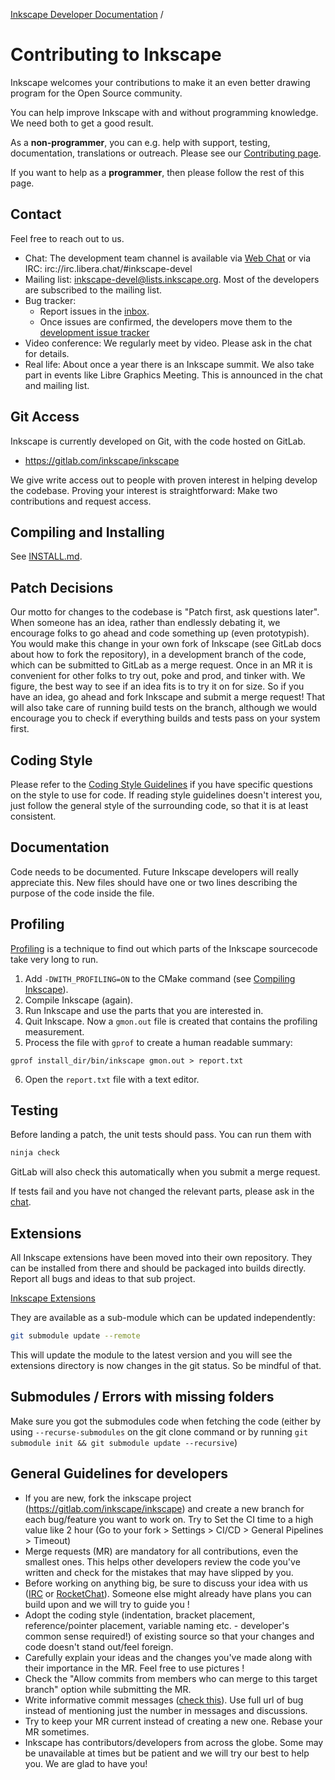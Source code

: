 [Inkscape Developer Documentation](doc/readme.md) /

Contributing to Inkscape
========================

Inkscape welcomes your contributions to make it an even better
drawing program for the Open Source community.

You can help improve Inkscape with and without programming knowledge. We need both to get a good result.

As a **non-programmer**, you can e.g. help with support, testing, documentation, translations or outreach.
Please see our [Contributing page](https://inkscape.org/contribute/).

If you want to help as a **programmer**, then please follow the rest of this page.

Contact
-------

Feel free to reach out to us.

- Chat: The development team channel is available via [Web Chat](https://chat.inkscape.org/channel/team_devel) or via IRC: irc://irc.libera.chat/#inkscape-devel
- Mailing list: [inkscape-devel@lists.inkscape.org](mailto:inkscape-devel@lists.inkscape.org). Most of the developers are subscribed to the mailing list.
- Bug tracker:
  - Report issues in the [inbox](https://gitlab.com/inkscape/inbox/-/issues).
  - Once issues are confirmed, the developers move them to the [development issue tracker](https://gitlab.com/inkscape/inkscape/-/issues)
- Video conference: We regularly meet by video. Please ask in the chat for details.
- Real life: About once a year there is an Inkscape summit. We also take part in events like Libre Graphics Meeting. This is announced in the chat and mailing list.

Git Access
----------

Inkscape is currently developed on Git, with the code hosted on GitLab.

 * https://gitlab.com/inkscape/inkscape

We give write access out to people with proven interest in helping develop
the codebase. Proving your interest is straightforward:  Make two
contributions and request access.

Compiling and Installing
------------------------

See [INSTALL.md](INSTALL.md).

Patch Decisions
---------------

Our motto for changes to the codebase is "Patch first, ask questions
later". When someone has an idea, rather than endlessly debating it, we
encourage folks to go ahead and code something up (even prototypish).
You would make this change in your own fork of Inkscape (see GitLab docs about
how to fork the repository), in a development branch of the code, which can be
submitted to GitLab as a merge request. Once in an MR it is convenient for other
folks to try out, poke and prod, and tinker with. We figure, the best
way to see if an idea fits is to try it on for size.
So if you have an idea, go ahead and fork Inkscape and submit a merge request!
That will also take care of running build tests on the branch, although we would
encourage you to check if everything builds and tests pass on your system first.

Coding Style
------------

Please refer to the [Coding Style Guidelines](https://inkscape.org/en/develop/coding-style/) if you have specific questions
on the style to use for code. If reading style guidelines doesn't interest
you, just follow the general style of the surrounding code, so that it is at
least consistent.

Documentation
-------------

Code needs to be documented. Future Inkscape developers will really
appreciate this. New files should have one or two lines describing the
purpose of the code inside the file.

Profiling
---------

[Profiling](https://en.wikipedia.org/wiki/Profiling_(computer_programming)) is a technique to find out which parts of the Inkscape sourcecode take very long to run.

1. Add `-DWITH_PROFILING=ON` to the CMake command (see [Compiling Inkscape](doc/building/readme.md)).
2. Compile Inkscape (again).
3. Run Inkscape and use the parts that you are interested in.
4. Quit Inkscape. Now a `gmon.out` file is created that contains the profiling measurement.
5. Process the file with `gprof` to create a human readable summary:
```
gprof install_dir/bin/inkscape gmon.out > report.txt
```
6. Open the `report.txt` file with a text editor.

Testing
-------

Before landing a patch, the unit tests should pass. You can run them with

```bash
ninja check
```

GitLab will also check this automatically when you submit a merge request.

If tests fail and you have not changed the relevant parts, please ask in the [chat](#contact).

Extensions
----------

All Inkscape extensions have been moved into their own repository. They
can be installed from there and should be packaged into builds directly.
Report all bugs and ideas to that sub project.

[Inkscape Extensions](https://gitlab.com/inkscape/extensions/)

They are available as a sub-module which can be updated independently:

```sh
git submodule update --remote
```

This will update the module to the latest version and you will see the
extensions directory is now changes in the git status. So be mindful of that.


Submodules / Errors with missing folders
----------------------------------------
Make sure you got the submodules code when fetching the code 
(either by using `--recurse-submodules` on the git clone command or by running `git submodule init && git submodule update --recursive`)


General Guidelines for developers
----------------------------------

* If you are new, fork the inkscape project (https://gitlab.com/inkscape/inkscape) and create a new branch for each bug/feature you want to work on. Try to Set the CI time to a high value like 2 hour (Go to your fork > Settings > CI/CD > General Pipelines > Timeout)
* Merge requests (MR) are mandatory for all contributions, even the smallest ones. This helps other developers review the code you've written and check for the mistakes that may have slipped by you.
* Before working on anything big, be sure to discuss your idea with us ([IRC](irc://irc.freenode.org/#inkscape) or [RocketChat](https://chat.inkscape.org/)). Someone else might already have plans you can build upon and we will try to guide you !
* Adopt the coding style (indentation, bracket placement, reference/pointer placement, variable naming etc. - developer's common sense required!) of existing source so that your changes and code doesn't stand out/feel foreign.
* Carefully explain your ideas and the changes you've made along with their importance in the MR. Feel free to use pictures !
* Check the "Allow commits from members who can merge to this target branch" option while submitting the MR.
* Write informative commit messages ([check this](https://chris.beams.io/posts/git-commit/)). Use full url of bug instead of mentioning just the number in messages and discussions.
* Try to keep your MR current instead of creating a new one. Rebase your MR sometimes.
* Inkscape has contributors/developers from across the globe. Some may be unavailable at times but be patient and we will try our best to help you. We are glad to have you!
